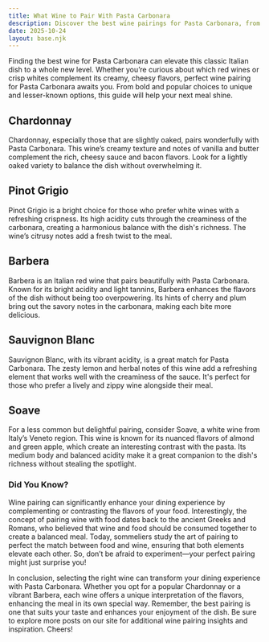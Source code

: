 ```yaml
---
title: What Wine to Pair With Pasta Carbonara
description: Discover the best wine pairings for Pasta Carbonara, from bold reds to crisp whites.
date: 2025-10-24
layout: base.njk
---
```


Finding the best wine for Pasta Carbonara can elevate this classic Italian dish to a whole new level. Whether you’re curious about which red wines or crisp whites complement its creamy, cheesy flavors, perfect wine pairing for Pasta Carbonara awaits you. From bold and popular choices to unique and lesser-known options, this guide will help your next meal shine.

## Chardonnay

Chardonnay, especially those that are slightly oaked, pairs wonderfully with Pasta Carbonara. This wine’s creamy texture and notes of vanilla and butter complement the rich, cheesy sauce and bacon flavors. Look for a lightly oaked variety to balance the dish without overwhelming it.

## Pinot Grigio

Pinot Grigio is a bright choice for those who prefer white wines with a refreshing crispness. Its high acidity cuts through the creaminess of the carbonara, creating a harmonious balance with the dish's richness. The wine’s citrusy notes add a fresh twist to the meal.

## Barbera

Barbera is an Italian red wine that pairs beautifully with Pasta Carbonara. Known for its bright acidity and light tannins, Barbera enhances the flavors of the dish without being too overpowering. Its hints of cherry and plum bring out the savory notes in the carbonara, making each bite more delicious.

## Sauvignon Blanc

Sauvignon Blanc, with its vibrant acidity, is a great match for Pasta Carbonara. The zesty lemon and herbal notes of this wine add a refreshing element that works well with the creaminess of the sauce. It's perfect for those who prefer a lively and zippy wine alongside their meal.

## Soave

For a less common but delightful pairing, consider Soave, a white wine from Italy’s Veneto region. This wine is known for its nuanced flavors of almond and green apple, which create an interesting contrast with the pasta. Its medium body and balanced acidity make it a great companion to the dish's richness without stealing the spotlight.

### Did You Know?

Wine pairing can significantly enhance your dining experience by complementing or contrasting the flavors of your food. Interestingly, the concept of pairing wine with food dates back to the ancient Greeks and Romans, who believed that wine and food should be consumed together to create a balanced meal. Today, sommeliers study the art of pairing to perfect the match between food and wine, ensuring that both elements elevate each other. So, don’t be afraid to experiment—your perfect pairing might just surprise you!

In conclusion, selecting the right wine can transform your dining experience with Pasta Carbonara. Whether you opt for a popular Chardonnay or a vibrant Barbera, each wine offers a unique interpretation of the flavors, enhancing the meal in its own special way. Remember, the best pairing is one that suits your taste and enhances your enjoyment of the dish. Be sure to explore more posts on our site for additional wine pairing insights and inspiration. Cheers!